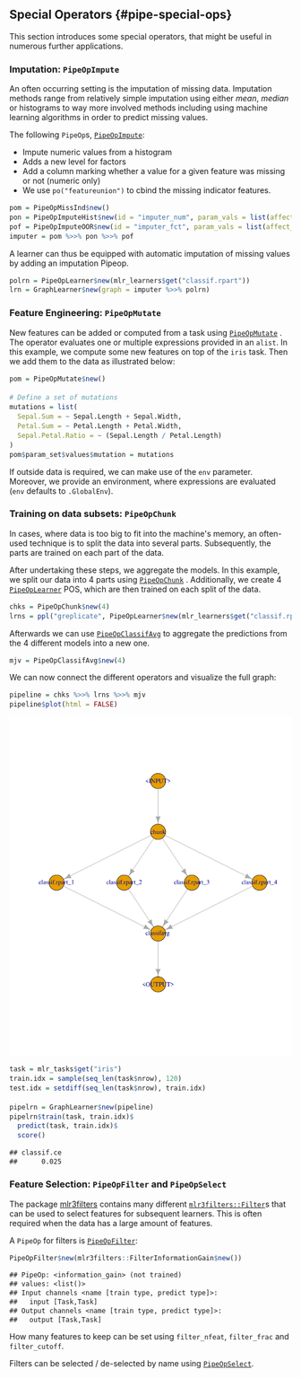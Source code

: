 ## Special Operators {#pipe-special-ops}



This section introduces some special operators, that might be useful in numerous further applications.

### Imputation: `PipeOpImpute`

An often occurring setting is the imputation of missing data.
Imputation methods range from relatively simple imputation using either *mean*, *median* or histograms to way more involved methods including using machine learning algorithms in order to predict missing values.

The following `PipeOp`s, [`PipeOpImpute`](https://mlr3pipelines.mlr-org.com/reference/PipeOpImpute.html):

- Impute numeric values from a histogram
- Adds a new level for factors
- Add a column marking whether a value for a given feature was missing or not (numeric only)
- We use `po("featureunion")` to cbind the missing indicator features.


```r
pom = PipeOpMissInd$new()
pon = PipeOpImputeHist$new(id = "imputer_num", param_vals = list(affect_columns = is.numeric))
pof = PipeOpImputeOOR$new(id = "imputer_fct", param_vals = list(affect_columns = is.factor))
imputer = pom %>>% pon %>>% pof
```

A learner can thus be equipped with automatic imputation of missing values by adding an imputation Pipeop.


```r
polrn = PipeOpLearner$new(mlr_learners$get("classif.rpart"))
lrn = GraphLearner$new(graph = imputer %>>% polrn)
```

### Feature Engineering: `PipeOpMutate`

New features can be added or computed from a task using [`PipeOpMutate`](https://mlr3pipelines.mlr-org.com/reference/mlr_pipeops_mutate.html) .
The operator evaluates one or multiple expressions provided in an `alist`.
In this example, we compute some new features on top of the `iris` task.
Then we add them to the data as illustrated below:


```r
pom = PipeOpMutate$new()

# Define a set of mutations
mutations = list(
  Sepal.Sum = ~ Sepal.Length + Sepal.Width,
  Petal.Sum = ~ Petal.Length + Petal.Width,
  Sepal.Petal.Ratio = ~ (Sepal.Length / Petal.Length)
)
pom$param_set$values$mutation = mutations
```

If outside data is required, we can make use of the `env` parameter.
Moreover, we provide an environment, where expressions are evaluated (`env` defaults to `.GlobalEnv`).

### Training on data subsets: `PipeOpChunk`

In cases, where data is too big to fit into the machine's memory, an often-used technique is to split the data into several parts.
Subsequently, the parts are trained on each part of the data.

After undertaking these steps, we aggregate the models.
In this example, we split our data into 4 parts using [`PipeOpChunk`](https://mlr3pipelines.mlr-org.com/reference/mlr_pipeops_chunk.html) .
Additionally, we create 4 [`PipeOpLearner`](https://mlr3pipelines.mlr-org.com/reference/mlr_pipeops_learner.html)  POS, which are then trained on each split of the data.


```r
chks = PipeOpChunk$new(4)
lrns = ppl("greplicate", PipeOpLearner$new(mlr_learners$get("classif.rpart")), 4)
```

Afterwards we can use [`PipeOpClassifAvg`](https://mlr3pipelines.mlr-org.com/reference/mlr_pipeops_classifavg.html)  to aggregate the predictions from the 4 different models into a new one.


```r
mjv = PipeOpClassifAvg$new(4)
```

We can now connect the different operators and visualize the full graph:


```r
pipeline = chks %>>% lrns %>>% mjv
pipeline$plot(html = FALSE)
```

<img src="04-pipelines-special-pipeops_files/figure-html/04-pipelines-special-pipeops-007-1.svg" width="720" style="display: block; margin: auto;" />


```r
task = mlr_tasks$get("iris")
train.idx = sample(seq_len(task$nrow), 120)
test.idx = setdiff(seq_len(task$nrow), train.idx)

pipelrn = GraphLearner$new(pipeline)
pipelrn$train(task, train.idx)$
  predict(task, train.idx)$
  score()
```

```
## classif.ce 
##      0.025
```

### Feature Selection: `PipeOpFilter` and `PipeOpSelect`

The package [mlr3filters](https://mlr3filters.mlr-org.com) contains many different [`mlr3filters::Filter`](https://mlr3filters.mlr-org.com/reference/Filter.html)s that can be used to select features for subsequent learners.
This is often required when the data has a large amount of features.


A `PipeOp` for filters is [`PipeOpFilter`](https://mlr3pipelines.mlr-org.com/reference/mlr_pipeops_filter.html):


```r
PipeOpFilter$new(mlr3filters::FilterInformationGain$new())
```

```
## PipeOp: <information_gain> (not trained)
## values: <list()>
## Input channels <name [train type, predict type]>:
##   input [Task,Task]
## Output channels <name [train type, predict type]>:
##   output [Task,Task]
```

How many features to keep can be set using `filter_nfeat`, `filter_frac` and `filter_cutoff`.

Filters can be selected / de-selected by name using [`PipeOpSelect`](https://mlr3pipelines.mlr-org.com/reference/mlr_pipeops_select.html).
